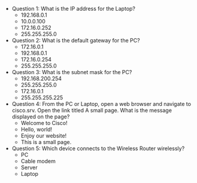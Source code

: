 - Question 1: What is the IP address for the Laptop?
    - 192.168.0.1
    - 10.0.0.100
    - 172.16.0.252
    - 255.255.255.0
- Question 2: What is the default gateway for the PC?
    - 172.16.0.1
    - 192.168.0.1
    - 172.16.0.254
    - 255.255.255.0
- Question 3: What is the subnet mask for the PC?
    - 192.168.200.254
    - 255.255.255.0
    - 172.16.0.1
    - 255.255.255.225
- Question 4: From the PC or Laptop, open a web browser and navigate to cisco.srv. Open the link titled A small page.  What is the message displayed on the page?
    - Welcome to Cisco!
    - Hello, world!
    - Enjoy our website!
    - This is a small page.
- Question 5: Which device connects to the Wireless Router wirelessly?
    - PC
    - Cable modem
    - Server
    - Laptop
